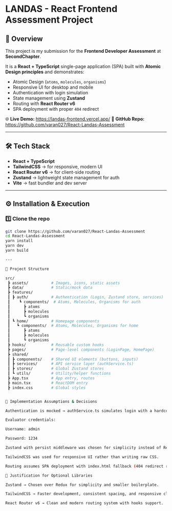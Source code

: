 # LANDAS - React Frontend Assessment Project

## 📌 Overview
This project is my submission for the **Frontend Developer Assessment** at **SecondChapter**.  

It is a **React + TypeScript** single-page application (SPA) built with **Atomic Design principles** and demonstrates:

- Atomic Design (`atoms`, `molecules`, `organisms`)  
- Responsive UI for desktop and mobile  
- Authentication with login simulation  
- State management using **Zustand**  
- Routing with **React Router v6**  
- SPA deployment with proper `404` redirect  

🌐 **Live Demo:** https://landas-frontend.vercel.app/
📂 **GitHub Repo:** https://github.com/varan027/React-Landas-Assessment 

---

## 🛠️ Tech Stack
- **React + TypeScript**  
- **TailwindCSS** → for responsive, modern UI  
- **React Router v6** → for client-side routing  
- **Zustand** → lightweight state management for auth  
- **Vite** → fast bundler and dev server  

---

## ⚙️ Installation & Execution

### 1️⃣ Clone the repo
```bash
git clone https://github.com/varan027/React-Landas-Assessment
cd React-Landas-Assessment
yarn install
yarn dev
yarn build 

---

📂 Project Structure

src/
 ┣ assets/          # Images, icons, static assets
 ┣ data/            # Static/mock data
 ┣ features/        
 ┃ ┣ auth/          # Authentication (Login, Zustand store, services)
 ┃    ┗ components/  # Atoms, Molecules, Organisms for auth
 ┃      ┣ atoms
 ┃      ┣ molecules
 ┃      ┗ organisms
 ┃ ┗ home/          # Homepage components
 ┃   ┗ components/  # Atoms, Molecules, Organisms for home
 ┃      ┣ atoms
 ┃      ┣ molecules
 ┃      ┗ organisms
 ┣ hooks/           # Reusable custom hooks
 ┣ pages/           # Page-level components (LoginPage, HomePage)
 ┣ shared/          
 ┃ ┣ components/    # Shared UI elements (buttons, inputs)
 ┃ ┣ services/      # API service layer (authService.ts)
 ┃ ┣ stores/        # Global Zustand stores
 ┃ ┗ utils/         # Utility/helper functions
 ┣ App.tsx          # App entry, routes
 ┣ main.tsx         # ReactDOM entry
 ┣ index.css        # Global styles


📝 Implementation Assumptions & Decisions

Authentication is mocked → authService.ts simulates login with a hardcoded user.

Evaluator credentials:

Username: admin

Password: 1234

Zustand with persist middleware was chosen for simplicity instead of Redux.

TailwindCSS was used for responsive UI rather than writing raw CSS.

Routing assumes SPA deployment with index.html fallback (404 redirect rule applied).

📌 Justification for Optional Libraries

Zustand → Chosen over Redux for simplicity and smaller boilerplate.

TailwindCSS → Faster development, consistent spacing, and responsive classes.

React Router v6 → Clean and modern routing system with hooks support.
